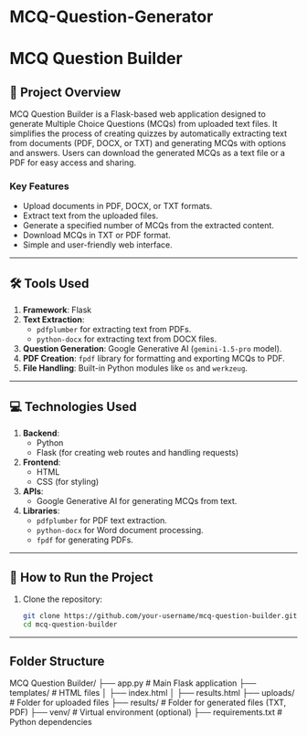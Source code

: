 # MCQ-Question-Generator

# MCQ Question Builder

## 📖 **Project Overview**
MCQ Question Builder is a Flask-based web application designed to generate Multiple Choice Questions (MCQs) from uploaded text files. 
It simplifies the process of creating quizzes by automatically extracting text from documents (PDF, DOCX, or TXT) and generating MCQs with options and answers.
Users can download the generated MCQs as a text file or a PDF for easy access and sharing.

### **Key Features**
- Upload documents in PDF, DOCX, or TXT formats.
- Extract text from the uploaded files.
- Generate a specified number of MCQs from the extracted content.
- Download MCQs in TXT or PDF format.
- Simple and user-friendly web interface.

---

## 🛠 **Tools Used**
1. **Framework**: Flask
2. **Text Extraction**:
   - `pdfplumber` for extracting text from PDFs.
   - `python-docx` for extracting text from DOCX files.
3. **Question Generation**: Google Generative AI (`gemini-1.5-pro` model).
4. **PDF Creation**: `fpdf` library for formatting and exporting MCQs to PDF.
5. **File Handling**: Built-in Python modules like `os` and `werkzeug`.

---

## 💻 **Technologies Used**
1. **Backend**: 
   - Python
   - Flask (for creating web routes and handling requests)
2. **Frontend**: 
   - HTML
   - CSS (for styling)
3. **APIs**: 
   - Google Generative AI for generating MCQs from text.
4. **Libraries**:
   - `pdfplumber` for PDF text extraction.
   - `python-docx` for Word document processing.
   - `fpdf` for generating PDFs.

---

## 🚀 **How to Run the Project**
1. Clone the repository:
   ```bash
   git clone https://github.com/your-username/mcq-question-builder.git
   cd mcq-question-builder

---

## Folder Structure
MCQ Question Builder/
├── app.py                 # Main Flask application
├── templates/             # HTML files
│   ├── index.html
│   ├── results.html
├── uploads/               # Folder for uploaded files
├── results/               # Folder for generated files (TXT, PDF)
├── venv/                  # Virtual environment (optional)
├── requirements.txt       # Python dependencies



